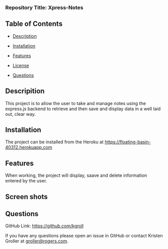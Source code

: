 ### Repository Title:   Xpress-Notes      
    

  ## Table of Contents

  * [Description](#description)

  * [Installation](#installation)

  * [Features](#features)

  * [License](#license)

  * [Questions](#questions)

  ## Descripition

  This project is to allow the user to take and manage notes using the express.js backend to retrieve and then save and display data in a well laid out, clear way.

  ## Installation

  The project can be installed from the Heroku at https://floating-basin-40312.herokuapp.com

  ## Features

  When working, the project will display, saave and delete information entered by the user.

  ## Screen shots

  

  ## Questions

   GitHub Link:   https://github.com/kgroll

   If you have any questions please open an issue in GitHub or contact Kristen Groller at groller@rogers.com.
